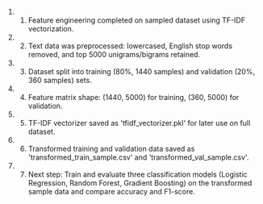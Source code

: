 1. 1. Feature engineering completed on sampled dataset using TF-IDF vectorization.
2. 2. Text data was preprocessed: lowercased, English stop words removed, and top 5000 unigrams/bigrams retained.
3. 3. Dataset split into training (80%, 1440 samples) and validation (20%, 360 samples) sets.
4. 4. Feature matrix shape: (1440, 5000) for training, (360, 5000) for validation.
5. 5. TF-IDF vectorizer saved as 'tfidf_vectorizer.pkl' for later use on full dataset.
6. 6. Transformed training and validation data saved as 'transformed_train_sample.csv' and 'transformed_val_sample.csv'.
7. 7. Next step: Train and evaluate three classification models (Logistic Regression, Random Forest, Gradient Boosting) on the transformed sample data and compare accuracy and F1-score.
